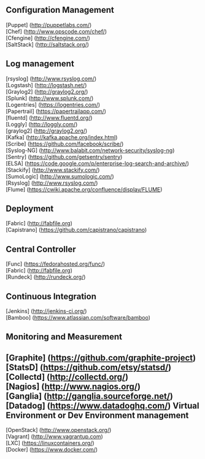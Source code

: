 
Configuration Management
-
[Puppet] (http://puppetlabs.com/)  
[Chef] (http://www.opscode.com/chef/)  
[Cfengine] (http://cfengine.com/)  
[SaltStack] (http://saltstack.org/)  

Log management
-
[rsyslog] (http://www.rsyslog.com/)  
[Logstash] (http://logstash.net/)  
[Graylog2] (http://graylog2.org/)  
[Splunk] (http://www.splunk.com/)  
[Logentries] (https://logentries.com/)  
[Papertrail] (https://papertrailapp.com/)  
[fluentd] (http://www.fluentd.org/)  
[Loggly] (http://loggly.com/)  
[graylog2] (http://graylog2.org/)  
[Kafka] (http://kafka.apache.org/index.html)  
[Scribe] (https://github.com/facebook/scribe/)  
[Syslog-NG] (http://www.balabit.com/network-security/syslog-ng)  
[Sentry] (https://github.com/getsentry/sentry)  
[ELSA] (https://code.google.com/p/enterprise-log-search-and-archive/)  
[Stackify] (http://www.stackify.com/)  
[SumoLogic] (http://www.sumologic.com/)  
[Rsyslog] (http://www.rsyslog.com/)  
[Flume] (https://cwiki.apache.org/confluence/display/FLUME)  

Deployment
-
[Fabric] (http://fabfile.org)  
[Capistrano] (https://github.com/capistrano/capistrano)  

Central Controller
-
[Func] (https://fedorahosted.org/func/)  
[Fabric] (http://fabfile.org)  
[Rundeck] (http://rundeck.org/)

Continuous Integration
-
[Jenkins] (http://jenkins-ci.org/)  
[Bamboo] (https://www.atlassian.com/software/bamboo)

Monitoring and Measurement
-
[Graphite] (https://github.com/graphite-project)  
[StatsD] (https://github.com/etsy/statsd/)  
[Collectd] (http://collectd.org/)  
[Nagios] (http://www.nagios.org/)  
[Ganglia] (http://ganglia.sourceforge.net/)  
[Datadog] (https://www.datadoghq.com/)
Virtual Environment or Dev Environment management
-
[OpenStack] (http://www.openstack.org/)  
[Vagrant] (http://www.vagrantup.com)  
[LXC] (https://linuxcontainers.org/)  
[Docker] (https://www.docker.com/)  
